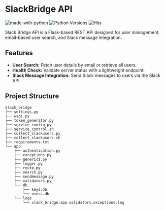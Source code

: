 # SlackBridge API

![made-with-python][made-with-python]
![Python Versions][pyversion-button]
![Hits][hits-button]

[pyversion-button]: https://img.shields.io/pypi/pyversions/Markdown.svg
[made-with-python]: https://img.shields.io/badge/Made%20with-Python-1f425f.svg
[hits-button]: https://hits.seeyoufarm.com/api/count/incr/badge.svg?url=https%3A%2F%2Fgithub.com%2Fpassword123456%2Fslackbridge-api&count_bg=%2379C83D&title_bg=%23555555&icon=&icon_color=%23E7E7E7&title=hits&edge_flat=false

Slack Bridge API is a Flask-based REST API designed for user management, email-based user search, and Slack message integration.

## Features  

- **User Search:** Fetch user details by email or retrieve all users.  
- **Health Check:** Validate server status with a lightweight endpoint.  
- **Slack Message Integration:** Send Slack messages to users via the Slack API.  

## Project Structure  

```plaintext
slack_bridge
├── settings.py
├── wsgi.py
├── token_generator.py
├── service_config.py
├── service_control.sh
├── collect_slackusers.py
├── collect_slackusers.sh
├── requirements.txt
└── app
    ├── authentication.py
    ├── exceptions.py
    ├── generics.py
    ├── logger.py
    ├── route.py
    ├── search.py
    ├── sendmessage.py
    ├── validators.py
    └── db
        ├── keys.db
        └── users.db
    └── logs
        └── slack_bridge.app.validators.exceptions.log
```
